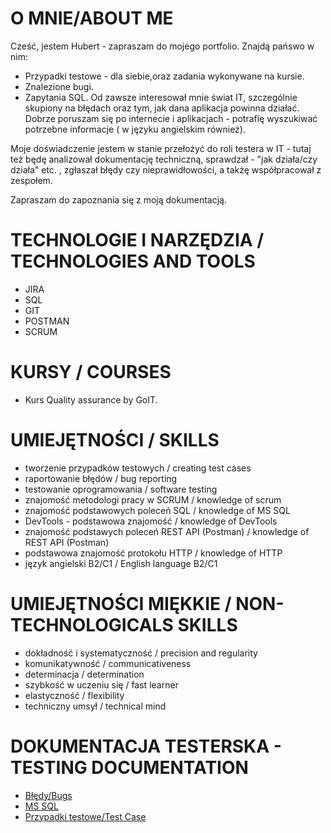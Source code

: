 # O MNIE/ABOUT ME
Cześć, jestem Hubert - zapraszam do mojego portfolio.
Znajdą pańswo w nim:

- Przypadki testowe - dla siebie,oraz zadania wykonywane na kursie.
- Znalezione bugi.
- Zapytania SQL.
Od zawsze interesował mnie świat IT, szczególnie skupiony na błędach oraz tym, jak dana aplikacja powinna działać. Dobrze poruszam się po internecie i aplikacjach - potrafię wyszukiwać potrzebne informacje ( w języku angielskim również).

Moje doświadczenie jestem w stanie przełożyć do roli testera w IT - tutaj też będę analizował dokumentację techniczną, sprawdzał - "jak działa/czy działa" etc. , zgłaszał błędy czy nieprawidłowości, a takżę współpracował z zespołem.

Zapraszam do zapoznania się z moją dokumentacją.

# TECHNOLOGIE I NARZĘDZIA / TECHNOLOGIES AND TOOLS
* JIRA
* SQL
* GIT
* POSTMAN
* SCRUM

# KURSY / COURSES
* Kurs Quality assurance by GoIT.


# UMIEJĘTNOŚCI / SKILLS
* tworzenie przypadków testowych / creating test cases
* raportowanie błędów / bug reporting
* testowanie oprogramowania / software testing
* znajomość metodologi pracy w SCRUM / knowledge of scrum
* znajomość podstawowych poleceń SQL / knowledge of MS SQL 
* DevTools - podstawowa znajomość / knowledge of DevTools
* znajomość podstawych poleceń REST API (Postman)  / knowledge of REST API (Postman)
* podstawowa znajomość protokołu HTTP / knowledge of HTTP
* język angielski B2/C1 / English language B2/C1

# UMIEJĘTNOŚCI MIĘKKIE / NON-TECHNOLOGICALS SKILLS
* dokładność i systematyczność / precision and regularity
* komunikatywność / communicativeness
* determinacja / determination
* szybkość w uczeniu się / fast learner
* elastyczność / flexibility
* techniczny umsył / technical mind

# DOKUMENTACJA TESTERSKA - TESTING DOCUMENTATION
* [Błędy/Bugs](https://github.com/KapitanHubert/Portfolio/tree/main/Bug%20Reports)
* [MS SQL](https://github.com/KapitanHubert/Portfolio/tree/main/SQL%20Queries)
* [Przypadki testowe/Test Case](https://github.com/KapitanHubert/Portfolio/tree/main/Test%20Cases)


